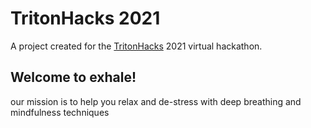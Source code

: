 # TritonHacks 2021
A project created for the [TritonHacks](https://www.tritonhacks.org/) 2021 virtual hackathon.

## Welcome to exhale!
our mission is to help you relax and de-stress with deep breathing and mindfulness techniques
